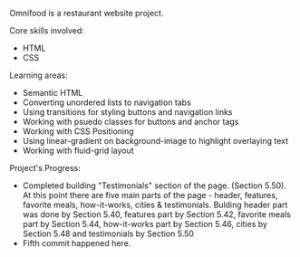 Omnifood is a restaurant website project.

Core skills involved:
* HTML
* CSS

Learning areas:
* Semantic HTML
* Converting unordered lists to navigation tabs
* Using transitions for styling buttons and navigation links
* Working with psuedo classes for buttons and anchor tags
* Working with CSS Positioning
* Using linear-gradient on background-image to highlight overlaying text
* Working with fluid-grid layout

Project's Progress:
* Completed building "Testimonials" section of the page. (Section 5.50).
At this point there are five main parts of the page - header, features, favorite meals, how-it-works, cities & testimonials.
Bulding header part was done by Section 5.40, features part by Section 5.42, favorite meals part by Section 5.44, how-it-works part by Section 5.46, cities by Section 5.48 and testimonials by Section 5.50
* Fifth commit happened here.